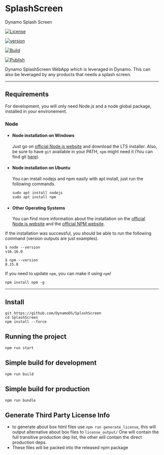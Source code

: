 # SplashScreen
Dynamo Splash Screen

[![License](https://img.shields.io/npm/l/@dynamods/splash-screen)](https://github.com/DynamoDS/SplashScreen/blob/master/LICENSE)

[![version](https://img.shields.io/npm/v/@dynamods/splash-screen?logo=npm&label=version)](https://www.npmjs.com/package/@dynamods/splash-screen)

[![Build](https://github.com/DynamoDS/SplashScreen/actions/workflows/build.yml/badge.svg)](https://github.com/DynamoDS/SplashScreen/actions/workflows/build.yml)

[![Publish](https://github.com/DynamoDS/SplashScreen/actions/workflows/npm-publish.yml/badge.svg)](https://github.com/DynamoDS/SplashScreen/actions/workflows/npm-publish.yml)

Dynamo SplashScreen WebApp which is leveraged in Dynamo. This can also be leveraged by any products that needs a splash screen.

---

## Requirements

For development, you will only need Node.js and a node global package, installed in your environement.

### Node

- #### Node installation on Windows

  Just go on [official Node.js website](https://nodejs.org/) and download the LTS installer. Also, be sure to have `git` available in your PATH, `npm` might need it (You can find git [here](https://git-scm.com/)).

- #### Node installation on Ubuntu

  You can install nodejs and npm easily with apt install, just run the following commands.

      sudo apt install nodejs
      sudo apt install npm

- #### Other Operating Systems

  You can find more information about the installation on the [official Node.js website](https://nodejs.org/) and the [official NPM website](https://npmjs.org/).

If the installation was successful, you should be able to run the following command (version outputs are just examples).

    $ node --version
    v16.16.0

    $ npm --version
    8.15.0

If you need to update `npm`, you can make it using `npm`!

    npm install npm -g

---

## Install

    git https://github.com/DynamoDS/SplashScreen
    cd SplashScreen
    npm install --force

## Running the project

    npm run start

## Simple build for development

    npm run build

## Simple build for production

    npm run bundle

## Generate Third Party License Info
* to generate about box html files use `npm run generate_license`, this will output alternative about box files to `license_output/` One will contain the full transitive production dep list, the other will contain the direct production deps.
* These files will be packed into the released npm package